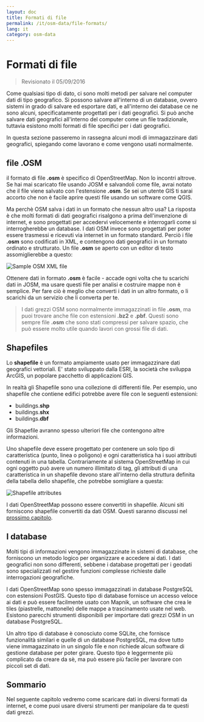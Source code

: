 ```yaml
---
layout: doc
title: Formati di file
permalink: /it/osm-data/file-formats/
lang: it
category: osm-data
---
```


Formati di file
=============

> Revisionato il 05/09/2016

Come qualsiasi tipo di dato, ci sono molti metodi per salvare nel computer dati di tipo geografico. Si possono salvare all'interno di un database, ovvero sistemi in grado di salvare ed esportare dati, e all'interno dei database ce ne sono alcuni, specificatamente progettati per i dati geografici. Si può anche salvare dati geografici all'interno del computer come un file tradizionale, tuttavia esistono molti formati di file specifici per i dati geografici.   

In questa sezione passeremo in rassegna alcuni modi di immagazzinare dati geografici, spiegando come lavorano e come vengono usati normalmente.  

file .OSM
-----------

il formato di file **.osm** è specifico di OpenStreetMap. Non lo incontri altrove. Se hai mai scaricato file usando JOSM e salvandoli come file, avrai notato che il file viene salvato con l'estensione **.osm**. Se sei un utente GIS ti sarai accorto che non è facile aprire questi file usando un software come QGIS.  

Ma perchè OSM salva i dati in un formato che nessun altro usa? La risposta è che molti formati di dati geografici risalgono a prima dell'invenzione di internet, e sono progettati per accedervi velocemente e interrogarli come si interrogherebbe un database. I dati OSM invece sono progettati per poter essere trasmessi e ricevuti via internet in un formato standard. Perciò i file **.osm** sono codificati in XML, e contengono dati geografici in un formato ordinato e strutturato. Un file **.osm** se aperto con un editor di testo assomiglierebbe a questo:  

![Sample OSM XML file][]

Ottenere dati in formato  **.osm** è facile - accade ogni volta che tu scarichi dati in JOSM, ma usare questi file per analisi e costruire mappe non è semplice. Per fare ciò è meglio che converti i dati in un altro formato, o li scarichi da un servizio che li converta per te.  

>I dati grezzi OSM sono normalmente immagazzinati in file **.osm**, ma puoi trovare anche file con estensioni **.bz2** e **.pbf**. Questi sono sempre file **.osm** che sono stati compressi per salvare spazio, che può essere molto utile quando lavori con grossi file di dati.  

Shapefiles
----------

Lo **shapefile** è un formato ampiamente usato per immagazzinare dati geografici vettoriali. E' stato sviluppato dalla ESRI, la società che sviluppa ArcGIS, un popolare pacchetto di applicazioni GIS.  

In realtà gli Shapefile sono una collezione di differenti file. Per esempio, uno shapefile che contiene edifici potrebbe avere file con le seguenti estensioni:  

-	buildings.**shp**
-	buildings.**shx**
-	buildings.**dbf**

Gli Shapefile avranno spesso ulteriori file che contengono altre informazioni.  

Uno shapefile deve essere progettato per contenere un solo tipo di caratteristica (punto, linea o poligono) e ogni caratteristica ha i suoi attributi contenuti in una tabella. Contrariamente al sistema OpenStreetMap in cui ogni oggetto può avere un numero illimitato di tag, gli attributi di una caratteristica in un shapefile devono stare all'interno della struttura definita della tabella dello shapefile, che potrebbe somigliare a questa:  

![Shapefile attributes][]

I dati OpenStreetMap possono essere convertiti in shapefile. Alcuni siti forniscono shapefile convertiti da dati OSM. Questi saranno discussi nel [prossimo capitolo](/it/osm-data/getting-data).  

I database
---------

Molti tipi di informazioni vengono immagazzinate in sistemi di database, che forniscono un metodo logico per organizzare e accedere ai dati. I dati geografici non sono differenti, sebbene i database progettati per i geodati sono specializzati nel gestire funzioni complesse richieste dalle interrogazioni geografiche.    

I dati OpenStreetMap sono spesso immagazzinati in database PostgreSQL con estensioni PostGIS. Questo tipo di database fornisce un accesso veloce ai dati e può essere facilmente usato con Mapnik, un software che crea le tiles (piastrelle, mattonelle) delle mappe a trascinamento usate nel web. Esistono parecchi strumenti disponibili per importare dati grezzi OSM in un database PostgreSQL.  

Un altro tipo di database è conosciuto come SQLite, che fornisce funzionalità similari e quelle di un database PostgreSQL, ma dove tutto viene immagazzinato in un singolo file e non richiede alcun software di gestione database per poter girare. Questo tipo è leggermente più complicato da creare da sè, ma può essere più facile per lavorare con piccoli set di dati.  

Sommario
-------

Nel seguente capitolo vedremo come scaricare dati in diversi formati da internet, e come puoi usare diversi strumenti per manipolare da te questi dati grezzi.  


[Sample OSM XML file]: /images/osm-data/example_osm.png
[Shapefile attributes]: /images/osm-data/shapefile_attributes.png
